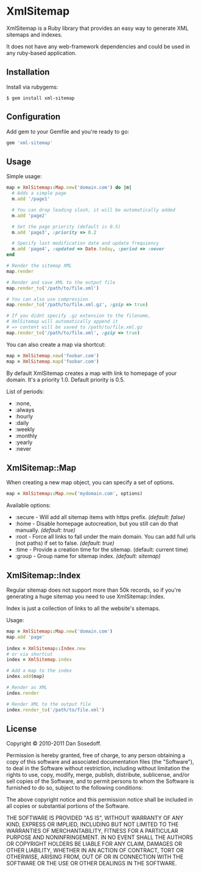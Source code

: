 # XmlSitemap

XmlSitemap is a Ruby library that provides an easy way to generate XML sitemaps and indexes.

It does not have any web-framework dependencies and could be used in any ruby-based application.

## Installation

Install via rubygems:

    $ gem install xml-sitemap
  
## Configuration

Add gem to your Gemfile and you're ready to go:

```ruby
gem 'xml-sitemap'
```

## Usage
  
Simple usage:

```ruby
map = XmlSitemap::Map.new('domain.com') do |m|
  # Adds a simple page
  m.add '/page1'  

  # You can drop leading slash, it will be automatically added
  m.add 'page2'

  # Set the page priority (default is 0.5)
  m.add 'page3', :priority => 0.2

  # Specify last modification date and update frequiency
  m.add 'page4', :updated => Date.today, :period => :never
end

# Render the sitemap XML
map.render

# Render and save XML to the output file
map.render_to('/path/to/file.xml')

# You can also use compression
map.render_to('/path/to/file.xml.gz', :gzip => true)

# If you didnt specify .gz extension to the filename,
# XmlSitemap will automatically append it
# => content will be saved to /path/to/file.xml.gz
map.render_to('/path/to/file.xml', :gzip => true)
```

You can also create a map via shortcut:

```ruby
map = XmlSitemap.new('foobar.com')
map = XmlSitemap.map('foobar.com')
```
  
By default XmlSitemap creates a map with link to homepage of your domain. It's a priority 1.0. Default priority is 0.5.

List of periods:

- :none,
- :always
- :hourly
- :daily
- :weekly
- :monthly
- :yearly
- :never

## XmlSitemap::Map

When creating a new map object, you can specify a set of options.

```ruby
map = XmlSitemap::Map.new('mydomain.com', options)
```

Available options:

- :secure - Will add all sitemap items with https prefix. *(default: false)*
- :home   - Disable homepage autocreation, but you still can do that manually. *(default: true)*
- :root   - Force all links to fall under the main domain. You can add full urls (not paths) if set to false. *(default: true)*
- :time   - Provide a creation time for the sitemap. (default: current time)
- :group  - Group name for sitemap index. *(default: sitemap)* 

## XmlSitemap::Index

Regular sitemap does not support more than 50k records, so if you're generating a huge sitemap you need to use XmlSitemap::Index.

Index is just a collection of links to all the website's sitemaps.

Usage:

```ruby
map = XmlSitemap::Map.new('domain.com')
map.add 'page'
    
index = XmlSitemap::Index.new
# or via shortcut
index = XmlSitemap.index

# Add a map to the index
index.add(map)

# Render as XML
index.render

# Render XML to the output file
index.render_to('/path/to/file.xml')
```

## License

Copyright &copy; 2010-2011 Dan Sosedoff.

Permission is hereby granted, free of charge, to any person obtaining a copy of this software and associated documentation files (the "Software"), to deal in the Software without restriction, including without limitation the rights to use, copy, modify, merge, publish, distribute, sublicense, and/or sell copies of the Software, and to permit persons to whom the Software is furnished to do so, subject to the following conditions:

The above copyright notice and this permission notice shall be included in all copies or substantial portions of the Software.

THE SOFTWARE IS PROVIDED "AS IS", WITHOUT WARRANTY OF ANY KIND, EXPRESS OR IMPLIED, INCLUDING BUT NOT LIMITED TO THE WARRANTIES OF MERCHANTABILITY, FITNESS FOR A PARTICULAR PURPOSE AND NONINFRINGEMENT. IN NO EVENT SHALL THE AUTHORS OR COPYRIGHT HOLDERS BE LIABLE FOR ANY CLAIM, DAMAGES OR OTHER LIABILITY, WHETHER IN AN ACTION OF CONTRACT, TORT OR OTHERWISE, ARISING FROM, OUT OF OR IN CONNECTION WITH THE SOFTWARE OR THE USE OR OTHER DEALINGS IN THE SOFTWARE.